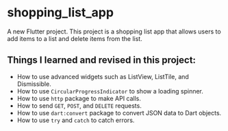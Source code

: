 # shopping_list_app

A new Flutter project. This project is a shopping list app that allows users to add items to a list and delete items from the list.

## Things I learned and revised in this project:
- How to use advanced widgets such as ListView, ListTile, and Dismissible.
- How to use `CircularProgressIndicator` to show a loading spinner.
- How to use `http` package to make API calls.
- How to send `GET`, `POST`, and `DELETE` requests.
- How to use `dart:convert` package to convert JSON data to Dart objects.
- How to use `try` and `catch` to catch errors.

